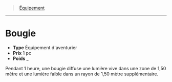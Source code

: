 ﻿---
!EquipmentItem
Type: Équipement d'aventurier
Price: 1 pc
Weight: _
Id: equipment_hd.md#bougie
ParentLink: equipment_hd.md#Équipement
Name: Bougie
ParentName: Équipement
NameLevel: 1
Attributes: {}
---
> [Équipement](hd_equipment.md)

---

# Bougie

- **Type** Équipement d'aventurier
- **Prix** 1 pc
- **Poids** _

Pendant 1 heure, une bougie diffuse une lumière vive dans une zone de 1,50 mètre et une lumière faible dans un rayon de 1,50 mètre supplémentaire.

